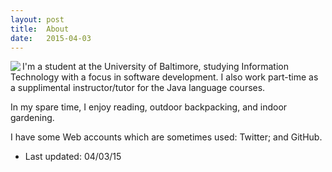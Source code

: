 ```yaml
---
layout: post
title:  About
date:   2015-04-03
---
```


<img src="me.png" align="left">

I'm a student at the University of Baltimore, studying Information Technology with a focus in software development. I also work part-time as a supplimental instructor/tutor for the Java language courses. 

In my spare time, I enjoy reading, outdoor backpacking, and indoor gardening.

I have some Web accounts which are sometimes used: Twitter; and GitHub.


* Last updated: 04/03/15